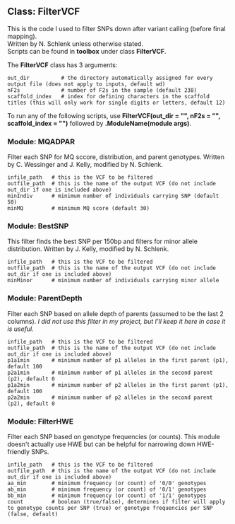 ## Class: FilterVCF

This is the code I used to filter SNPs down after variant calling (before final mapping).   
Written by N. Schlenk unless otherwise stated.  
Scripts can be found in **toolbox** under class **FilterVCF**.

The **FilterVCF** class has 3 arguments:
```{}
out_dir          # the directory automatically assigned for every output file (does not apply to inputs, default wd)
nF2s             # number of F2s in the sample (default 238)
scaffold_index   # index for defining characters in the scaffold titles (this will only work for single digits or letters, default 12)
```

To run any of the following scripts, use **FilterVCF(out_dir = "", nF2s = "", scaffold_index = "")** followed by **.ModuleName(module args)**.

### Module: MQADPAR
Filter each SNP for MQ sccore, distribution, and parent genotypes. Written by C. Wessinger and J. Kelly, modified by N. Schlenk.

```{}
infile_path   # this is the VCF to be filtered 
outfile_path  # this is the name of the output VCF (do not include out_dir if one is included above)
minIndiv      # minimum number of individuals carrying SNP (default 50)
minMQ         # minimum MQ score (default 30)
```

### Module: BestSNP
This filter finds the best SNP per 150bp and filters for minor allele distribution. Written by J. Kelly, modified by N. Schlenk.

```{}
infile_path   # this is the VCF to be filtered
outfile_path  # this is the name of the output VCF (do not include out_dir if one is included above)
minMinor      # minimum number of individuals carrying minor allele
```

### Module: ParentDepth
Filter each SNP based on allele depth of parents (assumed to be the last 2 columns). *I did not use this filter in my project, but I'll keep it here in case it is useful.*
```{}
infile_path   # this is the VCF to be filtered
outfile_path  # this is the name of the output VCF (do not include out_dir if one is included above)
p1a1min       # minimum number of p1 alleles in the first parent (p1), default 100
p2a1min       # minimum number of p1 alleles in the second parent (p2), default 0
p1a2min       # minimum number of p2 alleles in the first parent (p1), default 100
p2a2min       # minimum number of p2 alleles in the second parent (p2), default 0
```

### Module: FilterHWE
Filter each SNP based on genotype frequencies (or counts). This module doesn't actually use HWE but can be helpful for narrowing down HWE-friendly SNPs.
```{}
infile_path   # this is the VCF to be filtered
outfile_path  # this is the name of the output VCF (do not include out_dir if one is included above)
aa_min        # minimum frequency (or count) of '0/0' genotypes
ab_min        # minimum frequency (or count) of '0/1' genotypes
bb_min        # minimum frequency (or count) of '1/1' genotypes
count         # boolean (true/false), determines if filter will apply to genotype counts per SNP (true) or genotype frequencies per SNP (false, default)
```
